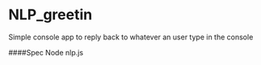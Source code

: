 # NLP_greetin
Simple console app to reply back to whatever an user type in the console


####Spec
Node
nlp.js
